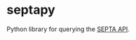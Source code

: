 septapy
=======

Python library for querying the [SEPTA API].

[SEPTA API]:http://www3.septa.org/hackathon/
